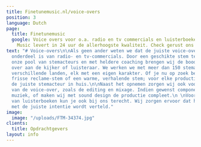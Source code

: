```yaml
---
title: Finetunemusic.nl/voice-overs
position: 3
language: Dutch
page:
  title: Finetunemusic
  google: Voice overs voor o.a. radio en tv commercials en luisterboeken. Fine Tune
    Music levert in 24 uur de allerhoogste kwaliteit. Check gerust ons Portfolio.
text: "# Voice-overs\n\nAls geen ander weten we dat de juiste voice-over een belangrijk
  onderdeel is van radio- en tv-commercials. Door een geschikte stem te kiezen uit
  onze pool van stemacteurs en met heldere coaching brengen wij de boodschap effectief
  over aan de kijker of luisteraar. We werken we met meer dan 150 stemacteurs uit
  verschillende landen, elk met een eigen karakter. Of je nu op zoek bent naar een
  frisse reclame-stem of een warme, verhalende stem; voor elke productie halen wij
  de juiste stemacteur in huis.\n\nNaast het opnemen zorgen wij ook voor de audio-nabewerking
  van de voice-over, zoals de editing en mixage. Indien gewenst componeren wij passende
  muziek, of maken wij met sound design de productie compleet.\n \nVoor het inspreken
  van luisterboeken kun je ook bij ons terecht. Wij zorgen ervoor dat het verhaal
  met de juiste intentie wordt verteld."
image:
  image: "/uploads/FTM-34374.jpg"
clients:
  title: Opdrachtgevers
layout: info
---
```


